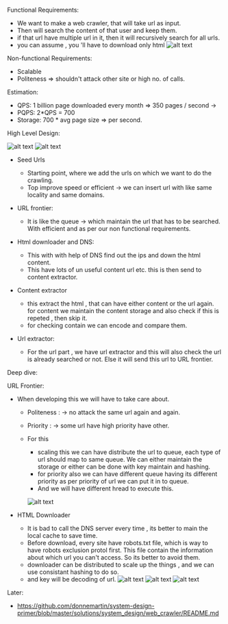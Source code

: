 Functional Requirements:

- We want to make a web crawler, that will take url as input.
- Then will search the content of that user and keep them.
- if that url have multiple url in it, then it will recursively search for all urls.
- you can assume , you 'll have to download only html
 ![alt text](image.png)



Non-functional Requirements:

- Scalable
- Politeness => shouldn't attack other site or high no. of calls.


Estimation:
- QPS: 1 billion page downloaded every month  => 350 pages / second -> 
- PQPS: 2*QPS = 700
- Storage: 700 * avg page size => per second.


High Level Design:

![alt text](image-1.png)
![alt text](image-2.png)

- Seed Urls
    - Starting point, where we add the urls on which we want to do the crawling.
    - Top improve speed or efficient -> we can insert url with like same locality and same domains.

- URL frontier:
    - It is like the queue -> which maintain the url that has to be searched. With efficient and as per our non functional requirements.

- Html downloader and DNS:
    - This with with help of DNS find out the ips and down the html content.
    - This have  lots of un useful content url etc. this is then send to content extractor.

- Content extractor
    - this extract the html , that can have either content or the url again. for content we maintain the content storage and also check if this is repeted , then skip it.
    - for checking contain we can encode and compare them.

- Url extractor:
    - For the url part , we have url extractor and this will also check the url is already searched or not. Else it will send this url to URL frontier.



Deep dive:

URL Frontier:

- When developing this we will have to take care about.
     - Politeness : -> no attack the same url again and again.
     - Priority : -> some url have high priority have other.

     - For this
        - scaling this we can have distribute the url to queue, each type of url should map to same queue. We can either maintain the storage or either can be done with key maintain and hashing.
        - for priority also we can have different queue having its different priority as per priority of url we can put it in to queue.
        - And we will have different hread to execute this.

        ![alt text](image-6.png)


- HTML Downloader
    - It is bad to call the DNS server every time , its better to main the local cache to save time.
    - Before download, every site have robots.txt file, which is way to have robots exclusion protol first. This file contain the information about which url you can't access. So its better to avoid them.
    - downloader can be distributed to scale up the things , and we can use consistant hashing to do so.
    - and key will be decoding of url.
![alt text](image-5.png)
![alt text](image-4.png)
![alt text](image-3.png)




Later:
- https://github.com/donnemartin/system-design-primer/blob/master/solutions/system_design/web_crawler/README.md